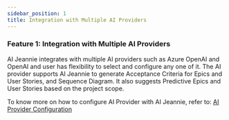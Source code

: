 ```yaml
---
sidebar_position: 1
title: Integration with Multiple AI Providers
---
```


### Feature 1: Integration with Multiple AI Providers

AI Jeannie integrates with multiple AI providers such as Azure OpenAI and OpenAI and user has flexibility to select and configure any one of it. The AI provider supports AI Jeannie to generate Acceptance Criteria for Epics and User Stories, and Sequence Diagram. It also suggests Predictive Epics and User Stories based on the project scope.

To know more on how to configure AI Provider with AI Jeannie, refer to: [AI Provider Configuration](https://aijeannie.github.io/docs/configuration/#step-1-ai-provider-configuration)